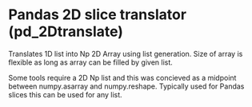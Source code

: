 # Pandas 2D slice translator (pd_2Dtranslate)
Translates 1D list into Np 2D Array using list generation. Size of array is flexible as long as array can be filled by given list.

Some tools require a 2D Np list and this was concieved as a midpoint between numpy.asarray and numpy.reshape. Typically used for Pandas slices this can be used for any list.
